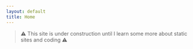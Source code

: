 ```yaml
---
layout: default
title: Home
---
```


>⚠️ This site is under construction until I learn some more about static sites and coding ⚠️
